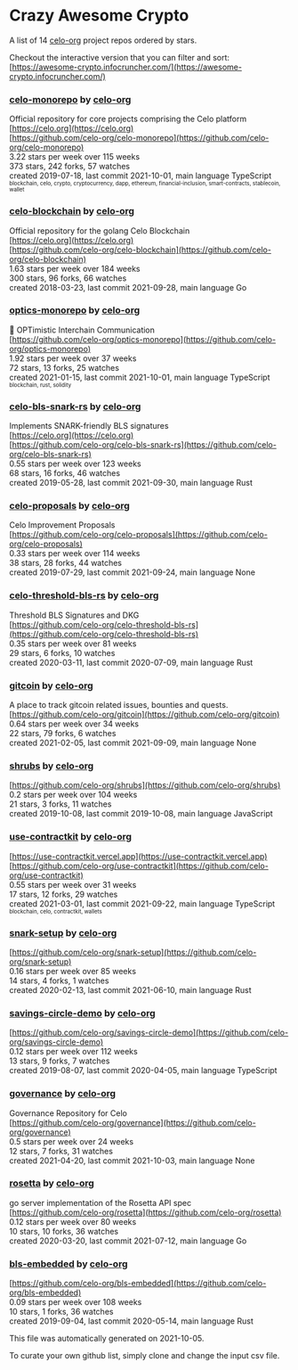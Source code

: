 # Crazy Awesome Crypto
A list of 14 [celo-org](https://github.com/celo-org) project repos ordered by stars.  

Checkout the interactive version that you can filter and sort: 
[https://awesome-crypto.infocruncher.com/](https://awesome-crypto.infocruncher.com/)  


### [celo-monorepo](https://github.com/celo-org/celo-monorepo) by [celo-org](https://github.com/celo-org)  
Official repository for core projects comprising the Celo platform  
[https://celo.org](https://celo.org)  
[https://github.com/celo-org/celo-monorepo](https://github.com/celo-org/celo-monorepo)  
3.22 stars per week over 115 weeks  
373 stars, 242 forks, 57 watches  
created 2019-07-18, last commit 2021-10-01, main language TypeScript  
<sub><sup>blockchain, celo, crypto, cryptocurrency, dapp, ethereum, financial-inclusion, smart-contracts, stablecoin, wallet</sup></sub>


### [celo-blockchain](https://github.com/celo-org/celo-blockchain) by [celo-org](https://github.com/celo-org)  
Official repository for the golang Celo Blockchain  
[https://celo.org](https://celo.org)  
[https://github.com/celo-org/celo-blockchain](https://github.com/celo-org/celo-blockchain)  
1.63 stars per week over 184 weeks  
300 stars, 96 forks, 66 watches  
created 2018-03-23, last commit 2021-09-28, main language Go  


### [optics-monorepo](https://github.com/celo-org/optics-monorepo) by [celo-org](https://github.com/celo-org)  
🔮 OPTimistic Interchain Communication  
[https://github.com/celo-org/optics-monorepo](https://github.com/celo-org/optics-monorepo)  
1.92 stars per week over 37 weeks  
72 stars, 13 forks, 25 watches  
created 2021-01-15, last commit 2021-10-01, main language TypeScript  
<sub><sup>blockchain, rust, solidity</sup></sub>


### [celo-bls-snark-rs](https://github.com/celo-org/celo-bls-snark-rs) by [celo-org](https://github.com/celo-org)  
Implements SNARK-friendly BLS signatures  
[https://celo.org](https://celo.org)  
[https://github.com/celo-org/celo-bls-snark-rs](https://github.com/celo-org/celo-bls-snark-rs)  
0.55 stars per week over 123 weeks  
68 stars, 16 forks, 46 watches  
created 2019-05-28, last commit 2021-09-30, main language Rust  


### [celo-proposals](https://github.com/celo-org/celo-proposals) by [celo-org](https://github.com/celo-org)  
Celo Improvement Proposals  
[https://github.com/celo-org/celo-proposals](https://github.com/celo-org/celo-proposals)  
0.33 stars per week over 114 weeks  
38 stars, 28 forks, 44 watches  
created 2019-07-29, last commit 2021-09-24, main language None  


### [celo-threshold-bls-rs](https://github.com/celo-org/celo-threshold-bls-rs) by [celo-org](https://github.com/celo-org)  
Threshold BLS Signatures and DKG  
[https://github.com/celo-org/celo-threshold-bls-rs](https://github.com/celo-org/celo-threshold-bls-rs)  
0.35 stars per week over 81 weeks  
29 stars, 6 forks, 10 watches  
created 2020-03-11, last commit 2020-07-09, main language Rust  


### [gitcoin](https://github.com/celo-org/gitcoin) by [celo-org](https://github.com/celo-org)  
A place to track gitcoin related issues, bounties and quests.  
[https://github.com/celo-org/gitcoin](https://github.com/celo-org/gitcoin)  
0.64 stars per week over 34 weeks  
22 stars, 79 forks, 6 watches  
created 2021-02-05, last commit 2021-09-09, main language None  


### [shrubs](https://github.com/celo-org/shrubs) by [celo-org](https://github.com/celo-org)  
  
[https://github.com/celo-org/shrubs](https://github.com/celo-org/shrubs)  
0.2 stars per week over 104 weeks  
21 stars, 3 forks, 11 watches  
created 2019-10-08, last commit 2019-10-08, main language JavaScript  


### [use-contractkit](https://github.com/celo-org/use-contractkit) by [celo-org](https://github.com/celo-org)  
  
[https://use-contractkit.vercel.app](https://use-contractkit.vercel.app)  
[https://github.com/celo-org/use-contractkit](https://github.com/celo-org/use-contractkit)  
0.55 stars per week over 31 weeks  
17 stars, 12 forks, 29 watches  
created 2021-03-01, last commit 2021-09-22, main language TypeScript  
<sub><sup>blockchain, celo, contractkit, wallets</sup></sub>


### [snark-setup](https://github.com/celo-org/snark-setup) by [celo-org](https://github.com/celo-org)  
  
[https://github.com/celo-org/snark-setup](https://github.com/celo-org/snark-setup)  
0.16 stars per week over 85 weeks  
14 stars, 4 forks, 1 watches  
created 2020-02-13, last commit 2021-06-10, main language Rust  


### [savings-circle-demo](https://github.com/celo-org/savings-circle-demo) by [celo-org](https://github.com/celo-org)  
  
[https://github.com/celo-org/savings-circle-demo](https://github.com/celo-org/savings-circle-demo)  
0.12 stars per week over 112 weeks  
13 stars, 9 forks, 7 watches  
created 2019-08-07, last commit 2020-04-05, main language TypeScript  


### [governance](https://github.com/celo-org/governance) by [celo-org](https://github.com/celo-org)  
Governance Repository for Celo  
[https://github.com/celo-org/governance](https://github.com/celo-org/governance)  
0.5 stars per week over 24 weeks  
12 stars, 7 forks, 31 watches  
created 2021-04-20, last commit 2021-10-03, main language None  


### [rosetta](https://github.com/celo-org/rosetta) by [celo-org](https://github.com/celo-org)  
go server implementation of the Rosetta API spec  
[https://github.com/celo-org/rosetta](https://github.com/celo-org/rosetta)  
0.12 stars per week over 80 weeks  
10 stars, 10 forks, 36 watches  
created 2020-03-20, last commit 2021-07-12, main language Go  


### [bls-embedded](https://github.com/celo-org/bls-embedded) by [celo-org](https://github.com/celo-org)  
  
[https://github.com/celo-org/bls-embedded](https://github.com/celo-org/bls-embedded)  
0.09 stars per week over 108 weeks  
10 stars, 1 forks, 36 watches  
created 2019-09-04, last commit 2020-05-14, main language Rust  


This file was automatically generated on 2021-10-05.  

To curate your own github list, simply clone and change the input csv file.  